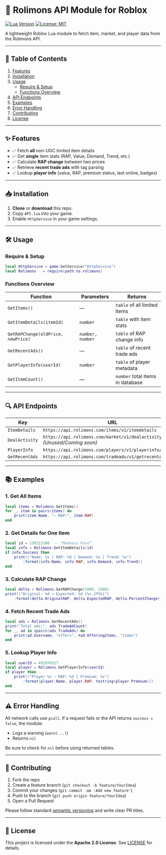 # 🚀 Rolimons API Module for Roblox

[![Lua Version](https://img.shields.io/badge/Lua-5.1-blue)](https://www.lua.org/) [![License: MIT](https://img.shields.io/badge/License-MIT-green)](LICENSE)

A lightweight Roblox Lua module to fetch item, market, and player data from the Rolimons API.

---

## 🔗 Table of Contents

1. [Features](#✨-features)  
2. [Installation](#📥-installation)  
3. [Usage](#🛠️-usage)  
   - [Require & Setup](#require--setup)  
   - [Functions Overview](#functions-overview)  
4. [API Endpoints](#🔍-api-endpoints)  
5. [Examples](#📚-examples)  
6. [Error Handling](#⚠️-error-handling)  
7. [Contributing](#🤝-contributing)  
8. [License](#📄-license)  

---

## ✨ Features

- ✅ Fetch **all** non-UGC limited item details  
- ✅ Get **single** item stats (RAP, Value, Demand, Trend, etc.)  
- ✅ Calculate **RAP change** between two prices  
- ✅ Retrieve **recent trade ads** with tag parsing  
- ✅ Lookup **player info** (value, RAP, premium status, last online, badges)  

---

## 📥 Installation

1. **Clone** or **download** this repo.  
2. Copy `API.lua` into your game.  
3. Enable `HttpService` in your game settings.

---

## 🛠️ Usage

### Require & Setup

```lua
local HttpService = game:GetService("HttpService")
local Rolimons   = require(path.to.rolimons)
```

### Functions Overview

| Function                           | Parameters                        | Returns                              |
| ---------------------------------- | --------------------------------- | ------------------------------------ |
| `GetItems()`                       | —                                 | `table` of all limited items         |
| `GetItemDetails(itemId)`           | `number`                          | `table` with item stats              |
| `GetRAPChange(oldPrice, newPrice)` | `number, number`                  | `table` of RAP change info           |
| `GetRecentAds()`                   | —                                 | `table` of recent trade ads          |
| `GetPlayerInfo(userId)`            | `number`                          | `table` of player metadata           |
| `GetItemCount()`                   | —                                 | `number` total items in database     |

---

## 🔍 API Endpoints

| Key            | URL                                                            |
| -------------- | -------------------------------------------------------------- |
| `ItemDetails`  | `https://api.rolimons.com/items/v1/itemdetails`                |
| `DealActivity` | `https://api.rolimons.com/market/v1/dealactivity` _(Unused/Coming soon)_              |
| `PlayerInfo`   | `https://api.rolimons.com/players/v1/playerinfo/{UserId}`      |
| `GetRecentAds` | `https://api.rolimons.com/tradeads/v1/getrecentads`            |

---

## 📚 Examples

### 1. Get All Items

```lua
local items = Rolimons.GetItems()
for _, item in pairs(items) do
    print(item.Name, "— RAP:", item.RAP)
end
```

### 2. Get Details for One Item

```lua
local id = 130213380  -- “Madness Face”
local info = Rolimons.GetItemDetails(id)
if info.Success then
    print(("Name: %s | RAP: %d | Demand: %s | Trend: %s")
        :format(info.Name, info.RAP, info.Demand, info.Trend))
end
```

### 3. Calculate RAP Change

```lua
local delta = Rolimons.GetRAPChange(2000, 1500)
print(("Original: %d → Expected: %d (%+.2f%%)")
    :format(delta.OriginalRAP, delta.ExpectedRAP, delta.PercentChange))
```

### 4. Fetch Recent Trade Ads

```lua
local ads = Rolimons.GetRecentAds()
print("Total ads:", ads.TradeAdCount)
for _, ad in ipairs(ads.TradeAds) do
    print(ad.Username, "offers", #ad.OfferingItems, "items")
end
```

### 5. Lookup Player Info

```lua
local userId = 491970127
local player = Rolimons.GetPlayerInfo(userId)
if player then
    print(("Player %s — RAP: %d | Premium: %s")
        :format(player.Name, player.RAP, tostring(player.Premium)))
end
```

---

## ⚠️ Error Handling

All network calls use `pcall`. If a request fails or the API returns `success = false`, the module:

- Logs a warning (`warn(...)`)  
- Returns `nil`  

Be sure to check for `nil` before using returned tables.

---

## 🤝 Contributing

1. Fork the repo  
2. Create a feature branch (`git checkout -b feature/YourIdea`)  
3. Commit your changes (`git commit -am 'Add new feature'`)  
4. Push to the branch (`git push origin feature/YourIdea`)  
5. Open a Pull Request  

Please follow standard [semantic versioning](https://semver.org/) and write clear PR titles.

---

## 📄 License

This project is licensed under the **Apache 2.0 License**. See [LICENSE](LICENSE) for details.
